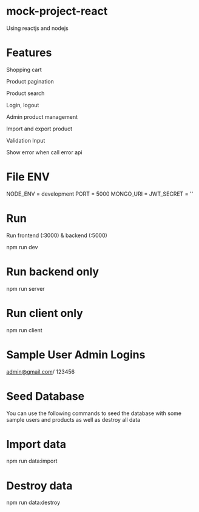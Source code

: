 ﻿# mock-project-react
 
 Using reactjs and nodejs
 
# Features
Shopping cart

Product pagination

Product search

Login, logout

Admin product management

Import and export product

Validation Input

Show error when call error api


# File ENV
NODE_ENV = development
PORT = 5000
MONGO_URI = 
JWT_SECRET = ''


# Run
Run frontend (:3000) & backend (:5000)

npm run dev

# Run backend only
npm run server

# Run client only
npm run client

# Sample User Admin Logins

admin@gmail.com/
123456

# Seed Database
You can use the following commands to seed the database with some sample users and products as well as destroy all data

# Import data
npm run data:import

# Destroy data
npm run data:destroy



